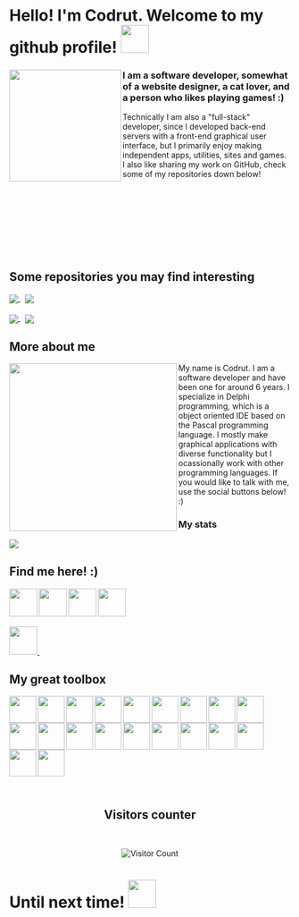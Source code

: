 <h1> 
  Hello! I'm Codrut. Welcome to my github profile!
  <img src="https://media4.giphy.com/media/v1.Y2lkPTc5MGI3NjExenA2bTN4cTVzZDc3NXg3Y2htZjdqODhnYXA0bmVzamJ6dGQ4ZnBxbSZlcD12MV9pbnRlcm5hbF9naWZfYnlfaWQmY3Q9cw/tn3Ej47sHXpgaxn3FZ/giphy.gif" width="50">
</h1>
<div align="left">
  <img align="left" src="https://github.com/Codrax/Codrax/assets/68193064/ff3c48f6-6ae4-49c6-83b8-8cd433582442" height="200" />
  <h3>I am a software developer, somewhat of a website designer, a cat lover, and a person who likes playing games! :)</h3>
  <p>
    Technically I am also a "full-stack" developer, since I developed back-end servers with a front-end graphical user interface, 
    but I primarily enjoy making independent apps, utilities, sites and games. I also like sharing my work on GitHub, check some of my repositories down below!
  </p>
</div>
<br>
<br>
<br>
<br>
<br>
<br>
<br>

<div>
  <h2>Some repositories you may find interesting</h2>
  <a href="https://github.com/Codrax/iBroadcast-For-Windows">
    <img align="center" src="https://github-readme-stats.vercel.app/api/pin/?username=Codrax&repo=iBroadcast-For-Windows&theme=dark" />
  </a>
  &nbsp;
  <a href="https://github.com/Codrax/Codruts-Out-of-Box-Setup">
    <img align="center" src="https://github-readme-stats.vercel.app/api/pin/?username=Codrax&repo=Codruts-Out-of-Box-Setup&theme=dark" />
  </a>
  <br>
  <br>
  <a href="https://github.com/Codrax/CodrutFluentDesignSystem">
    <img align="center" src="https://github-readme-stats.vercel.app/api/pin/?username=Codrax&repo=Codrut-Fluent-Design-System&theme=dark" />
  </a>
  &nbsp;
  <a href="https://github.com/Codrax/CodrutsVisualLibrary">
    <img align="center" src="https://github-readme-stats.vercel.app/api/pin/?username=Codrax&repo=CodrutsVisualLibrary&theme=dark" />
  </a>
</div>

<div>
  <h2>More about me</h2>
  <img align="left" src="https://media0.giphy.com/media/v1.Y2lkPTc5MGI3NjExOWoyNDEzcWl0MGc3YzMxNTlhaGJkOWpkNWxwZzJ3N21uM3dpejVtNSZlcD12MV9pbnRlcm5hbF9naWZfYnlfaWQmY3Q9cw/FzO7hiXknGUi7UXGAg/giphy.gif" height="300" />
  My name is Codrut. I am a software developer and have been one for around 6 years. I specialize in Delphi programming, which is a object oriented IDE based on the Pascal programming language. I mostly make   graphical applications with diverse functionality but I ocassionally work with other programming languages. If you would like to talk with me, use the social buttons below! :) 

  <h3>My stats</h3>
  <picture>
  <source
    srcset="https://github-readme-stats.vercel.app/api?username=codrax&show_icons=true&theme=dark"
    media="(prefers-color-scheme: dark)"
  />
  <img src="https://github-readme-stats.vercel.app/api?username=codrax&show_icons=true" />
</picture>
</div>
<div>
  <h2>Find me here! :)</h2>

  <a href="https://www.codrutsoft.com/">
    <img align="left" src="https://github-production-user-asset-6210df.s3.amazonaws.com/68193064/256866832-3ac414cc-dac0-49b4-8c11-e1491c1461c6.png" height="50" />
  </a>&nbsp;
  <a href="https://www.twitter.com/LAVAplanks">
    <img align="left" src="https://github-production-user-asset-6210df.s3.amazonaws.com/68193064/256866829-c47e067f-1769-47ed-b70a-02e4cf472ff2.png" height="50" />
  </a>&nbsp;
  <a href="https://www.youtube.com/@LavaTechnology">
    <img align="left" src="https://github-production-user-asset-6210df.s3.amazonaws.com/68193064/256866824-6d03ef98-4aa9-4377-8be4-b45e510d570b.png" height="50" />
  </a>&nbsp;
  <a href="https://www.threads.net/@codrutcat">
    <img align="left" src="https://github-production-user-asset-6210df.s3.amazonaws.com/68193064/256866827-8e9ebde9-0c77-454a-a6bc-1deb4624d72a.png" height="50" />
  </a>&nbsp;

  <br>
  <br>
  <br>
  <br>
  <div>
    <a href="https://www.buymeacoffee.com/codrutcat">
      <img src="https://github-production-user-asset-6210df.s3.amazonaws.com/68193064/256890267-26f88ff0-c05c-4aed-8e6c-b51c6f11b3c8.png" height="50" />
    </a>&nbsp;
  </div>
</div>

<div style="display: inline-block;">
  <h2>My great toolbox</h2>
  <p align="left">
    <img align="left" src="https://github-production-user-asset-6210df.s3.amazonaws.com/68193064/297488957-5979fec5-2f30-45d1-a181-f205eb2d4c06.png" height="48" />
    <img align="left" src="https://github-production-user-asset-6210df.s3.amazonaws.com/68193064/297489216-4aa62c5d-653b-4a0c-9e6f-30624f42a212.png" height="48" />
    <img align="left" src="https://github-production-user-asset-6210df.s3.amazonaws.com/68193064/297489228-ffa12f39-5291-4463-9749-3d741a313abc.png" height="48" />
    <img align="left" src="https://github-production-user-asset-6210df.s3.amazonaws.com/68193064/297489226-cd8355b7-239f-4cc1-baa6-1e3fca45282d.png" height="48" />
    <img align="left" src="https://github-production-user-asset-6210df.s3.amazonaws.com/68193064/297489219-bc03cbcc-1ab7-4eef-823b-0193ebea5320.png" height="48" />
    <img align="left" src="https://github-production-user-asset-6210df.s3.amazonaws.com/68193064/297489279-5351e98a-96fb-44c4-b76f-80ba171504e2.svg" height="48" />
    <img align="left" src="https://github-production-user-asset-6210df.s3.amazonaws.com/68193064/297489277-e7927d5b-f2a1-4c55-8a7e-a6001744feef.svg" height="48" />
    <img align="left" src="https://github-production-user-asset-6210df.s3.amazonaws.com/68193064/297489275-9739b32e-b09a-4ef4-94ee-b9b44820fa67.svg" height="48" />
    <img align="left" src="https://github-production-user-asset-6210df.s3.amazonaws.com/68193064/297489260-304df6f4-bd4a-40c6-a84a-2ab88ce7a87c.svg" height="48" />
    <img align="left" src="https://github-production-user-asset-6210df.s3.amazonaws.com/68193064/297489257-816aeb12-d8e3-42f2-a6e1-50d588064575.svg" height="48" />
    <img align="left" src="https://github-production-user-asset-6210df.s3.amazonaws.com/68193064/297489255-dc4f019e-5ef0-43cd-85f0-e6b8792ec008.png" height="48" />
    <img align="left" src="https://github-production-user-asset-6210df.s3.amazonaws.com/68193064/297489252-6415e0ea-309b-4677-b59c-ff67a52e9f8e.png" height="48" />
    <img align="left" src="https://github-production-user-asset-6210df.s3.amazonaws.com/68193064/297489247-102f9ccd-4702-4deb-9bce-6ed957113f71.png" height="48" />
    <img align="left" src="https://github-production-user-asset-6210df.s3.amazonaws.com/68193064/297489244-c64bdb93-8113-426e-99d1-dc04340b3f98.png" height="48" />
    <img align="left" src="https://github-production-user-asset-6210df.s3.amazonaws.com/68193064/297489241-3ef5edf3-6977-4cfb-8b97-9df63cf4f589.png" height="48" />
    <img align="left" src="https://github-production-user-asset-6210df.s3.amazonaws.com/68193064/297489236-153745d7-0c87-41d9-8961-76b456f4a2d9.png" height="48" />
    <img align="left" src="https://github-production-user-asset-6210df.s3.amazonaws.com/68193064/297489233-dfdf9bfc-8b34-49a9-a15c-43e771b3f01c.png" height="48" />
    <img align="left" src="https://github-production-user-asset-6210df.s3.amazonaws.com/68193064/297489230-c214e852-1eef-416c-9a6f-35e8b6ec30f6.png?" height="48" />
    <img align="left" src="https://github-production-user-asset-6210df.s3.amazonaws.com/68193064/297491088-326fed33-431d-4955-8b1a-9a2b94db79fe.png" height="48" />
    <img align="left" src="https://github-production-user-asset-6210df.s3.amazonaws.com/68193064/297493761-fef43e61-2667-4b54-a053-d1b57f80d6e9.png" height="48" />
  </p>
  <br><br><br><br><br><br><br><br><br><br>
</div>
<div align="center">
  <h2>Visitors counter</h2>
  <br/>

  ![Visitor Count](https://profile-counter.glitch.me/Codrax/count.svg)
</div>

<h1> 
  Until next time!
  <img src="https://media1.giphy.com/media/v1.Y2lkPTc5MGI3NjExa2gxczgxdzM0N2k5aTI2aHZ1YXBiaWIyamI0dzN2dXhjaWZqbnN5NCZlcD12MV9pbnRlcm5hbF9naWZfYnlfaWQmY3Q9cw/STTFyNrElFl0SxuyvU/giphy.gif" width="50">
</h1>

<!--
**Codrax/Codrax** is a ✨ _special_ ✨ repository because its `README.md` (this file) appears on your GitHub profile.

Here are some ideas to get you started:

- 🔭 I’m currently working on ...
- 🌱 I’m currently learning ...
- 👯 I’m looking to collaborate on ...
- 🤔 I’m looking for help with ...
- 💬 Ask me about ...
- 📫 How to reach me: ...
- 😄 Pronouns: ...
- ⚡ Fun fact: ...
-->
